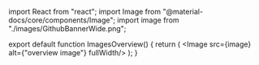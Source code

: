 import React from "react";
import Image from "@material-docs/core/components/Image";
import image from "./images/GithubBannerWide.png";

export default function ImagesOverview() {
    return (
        <Image src={image} alt={"overview image"} fullWidth/>
    );
}